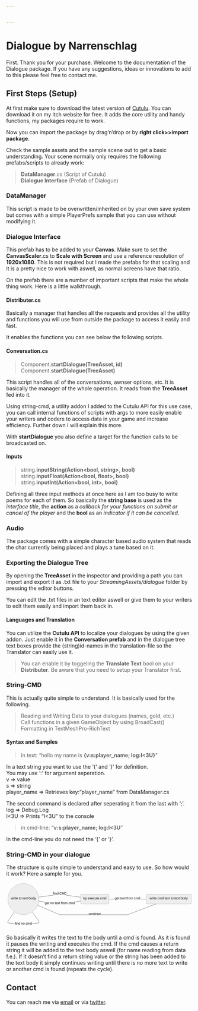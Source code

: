 ```yaml
---


---
```


<h1 id="dialogue-by-narrenschlag">Dialogue by Narrenschlag</h1>
<p>First. Thank you for your purchase. Welcome to the documentation of the Dialogue package. If you have any suggestions, ideas or innovations to add to this please feel free to contact me.</p>
<h2 id="first-steps-setup">First Steps (Setup)</h2>
<p>At first make sure to download the latest version of <a href="https://narrenschlag.itch.io/cutulu">Cutulu</a>. You can download it on my itch website for free. It adds the core utility and handy functions, my packages require to work.</p>
<p>Now you can import the package by drag’n’drop or by <strong>right click&gt;&gt;import package</strong>.</p>
<p>Check the sample assets and the sample scene out to get a basic understanding. Your scene normally only requires the following prefabs/scripts to already work:</p>
<blockquote>
<p><strong>DataManager</strong>.cs (Script of Cutulu)<br>
<strong>Dialogue Interface</strong> (Prefab of Dialogue)</p>
</blockquote>
<h3 id="datamanager">DataManager</h3>
<p>This script is made to be overwritten/inherited on by your own save system but comes with a simple PlayerPrefs sample that you can use without modifying it.</p>
<h3 id="dialogue-interface">Dialogue Interface</h3>
<p>This prefab has to be added to your <strong>Canvas</strong>. Make sure to set the <strong>CanvasScaler</strong>.cs to <strong>Scale with Screen</strong> and use a reference resolution of <strong>1920x1080</strong>. This is not required but I made the prefabs for that scaling and it is a pretty nice to work with aswell, as normal screens have that ratio.</p>
<p>On the prefab there are a number of important scripts that make the whole thing work. Here is a little walkthrough.</p>
<h4 id="distributer.cs">Distributer.cs</h4>
<p>Basically a manager that handles all the requests and provides all the utility and functions you will use from outside the package to access it easily and fast.</p>
<p>It enables the functions you can see below the following scripts.</p>
<h4 id="conversation.cs">Conversation.cs</h4>
<blockquote>
<p>Component.<strong>startDialogue(TreeAsset, id)</strong><br>
Component.<strong>startDialogue(TreeAsset)</strong></p>
</blockquote>
<p>This script handles all of the conversations, awnser options, etc. It is basically the manager of the whole operation. It reads from the <strong>TreeAsset</strong> fed into it.</p>
<p>Using string-cmd, a utility addon I added to the Cutulu API for this use case, you can call internal functions of scripts with args to more easily enable your writers and coders to access data in your game and increase efficiency. Further down I will explain this more.</p>
<p>With <strong>startDialogue</strong> you also define a target for the function calls to be broadcasted on.</p>
<h4 id="inputs">Inputs</h4>
<blockquote>
<p>string.<strong>inputString(Action&lt;bool, string&gt;, bool)</strong><br>
string.<strong>inputFloat(Action&lt;bool, float&gt;, bool)</strong><br>
string.<strong>inputInt(Action&lt;bool, int&gt;, bool)</strong></p>
</blockquote>
<p>Defining all three input methods at once here as I am too busy to write poems for each of them. So basically the <strong>string base</strong> is used as the <em>interface title</em>, the <strong>action</strong> as a <em>callback for your functions on submit or cancel of the player</em> and the <strong>bool</strong> as an <em>indicator if it can be cancelled</em>.</p>
<h3 id="audio">Audio</h3>
<p>The package comes with a simple character based audio system that reads the char currently being placed and plays a tune based on it.</p>
<h3 id="exporting-the-dialogue-tree">Exporting the Dialogue Tree</h3>
<p>By opening the <strong>TreeAsset</strong> in the inspector and providing a path you can import and export it as .txt file to your <em>StreamingAssets/dialogue</em> folder by pressing the editor buttons.</p>
<p>You can edit the .txt files in an text editor aswell or give them to your writers to edit them easily and import them back in.</p>
<h4 id="languages-and-translation">Languages and Translation</h4>
<p>You can utilize the <strong>Cutulu API</strong> to localize your dialogues by using the given addon. Just enable it in the <strong>Conversation prefab</strong> and in the dialogue tree text boxes provide the (string)id-names in the translation-file so the Translator can easily use it.</p>
<blockquote>
<p>You can enable it by toggeling the <strong>Translate Text</strong> bool on your <strong>Distributer</strong>. Be aware that you need to setup your Translator first.</p>
</blockquote>
<h3 id="string-cmd">String-CMD</h3>
<p>This is actually quite simple to understand. It is basically used for the following.</p>
<blockquote>
<p>Reading and Writing Data to your dialogues (names, gold, etc.)<br>
Call functions in a given GameObject by using BroadCast()<br>
Formatting in TextMeshPro-RichText</p>
</blockquote>
<h4 id="syntax-and-samples">Syntax and Samples</h4>
<blockquote>
<p>in text: “hello my name is <strong>{v:s:player_name; log:I&lt;3U}</strong>”</p>
</blockquote>
<p>In a text string you want to use the ‘{’ and ‘}’ for definition.<br>
You may use ‘:’ for argument seperation.<br>
v =&gt; value<br>
s =&gt; string<br>
player_name =&gt; Retrieves key:“player_name” from DataManager.cs</p>
<p>The second command is declared after seperating it from the last with ‘;’.<br>
log =&gt; Debug.Log<br>
I&lt;3U =&gt; Prints “I&lt;3U” to the console</p>
<blockquote>
<p>in cmd-line: “<strong>v:s:player_name; log:I&lt;3U</strong>”</p>
</blockquote>
<p>In the cmd-line you do not need the ‘{’ or ‘}’.</p>
<h3 id="string-cmd-in-your-dialogue">String-CMD in your dialogue</h3>
<p>The structure is quite simple to understand and easy to use. So how would it work? Here a sample for you.</p>
<pre class=" language-mermaid"><svg id="mermaid-svg-xiccCXqcalV3i55X" width="100%" xmlns="http://www.w3.org/2000/svg" xmlns:xlink="http://www.w3.org/1999/xlink" height="228.609375" style="max-width: 908.765625px;" viewBox="0 0 908.765625 228.609375"><style>#mermaid-svg-xiccCXqcalV3i55X{font-family:"trebuchet ms",verdana,arial,sans-serif;font-size:16px;fill:#000000;}#mermaid-svg-xiccCXqcalV3i55X .error-icon{fill:#552222;}#mermaid-svg-xiccCXqcalV3i55X .error-text{fill:#552222;stroke:#552222;}#mermaid-svg-xiccCXqcalV3i55X .edge-thickness-normal{stroke-width:2px;}#mermaid-svg-xiccCXqcalV3i55X .edge-thickness-thick{stroke-width:3.5px;}#mermaid-svg-xiccCXqcalV3i55X .edge-pattern-solid{stroke-dasharray:0;}#mermaid-svg-xiccCXqcalV3i55X .edge-pattern-dashed{stroke-dasharray:3;}#mermaid-svg-xiccCXqcalV3i55X .edge-pattern-dotted{stroke-dasharray:2;}#mermaid-svg-xiccCXqcalV3i55X .marker{fill:#666;stroke:#666;}#mermaid-svg-xiccCXqcalV3i55X .marker.cross{stroke:#666;}#mermaid-svg-xiccCXqcalV3i55X svg{font-family:"trebuchet ms",verdana,arial,sans-serif;font-size:16px;}#mermaid-svg-xiccCXqcalV3i55X .label{font-family:"trebuchet ms",verdana,arial,sans-serif;color:#000000;}#mermaid-svg-xiccCXqcalV3i55X .cluster-label text{fill:#333;}#mermaid-svg-xiccCXqcalV3i55X .cluster-label span{color:#333;}#mermaid-svg-xiccCXqcalV3i55X .label text,#mermaid-svg-xiccCXqcalV3i55X span{fill:#000000;color:#000000;}#mermaid-svg-xiccCXqcalV3i55X .node rect,#mermaid-svg-xiccCXqcalV3i55X .node circle,#mermaid-svg-xiccCXqcalV3i55X .node ellipse,#mermaid-svg-xiccCXqcalV3i55X .node polygon,#mermaid-svg-xiccCXqcalV3i55X .node path{fill:#eee;stroke:#999;stroke-width:1px;}#mermaid-svg-xiccCXqcalV3i55X .node .label{text-align:center;}#mermaid-svg-xiccCXqcalV3i55X .node.clickable{cursor:pointer;}#mermaid-svg-xiccCXqcalV3i55X .arrowheadPath{fill:#333333;}#mermaid-svg-xiccCXqcalV3i55X .edgePath .path{stroke:#666;stroke-width:1.5px;}#mermaid-svg-xiccCXqcalV3i55X .flowchart-link{stroke:#666;fill:none;}#mermaid-svg-xiccCXqcalV3i55X .edgeLabel{background-color:white;text-align:center;}#mermaid-svg-xiccCXqcalV3i55X .edgeLabel rect{opacity:0.5;background-color:white;fill:white;}#mermaid-svg-xiccCXqcalV3i55X .cluster rect{fill:hsl(210,66.6666666667%,95%);stroke:#26a;stroke-width:1px;}#mermaid-svg-xiccCXqcalV3i55X .cluster text{fill:#333;}#mermaid-svg-xiccCXqcalV3i55X .cluster span{color:#333;}#mermaid-svg-xiccCXqcalV3i55X div.mermaidTooltip{position:absolute;text-align:center;max-width:200px;padding:2px;font-family:"trebuchet ms",verdana,arial,sans-serif;font-size:12px;background:hsl(-160,0%,93.3333333333%);border:1px solid #26a;border-radius:2px;pointer-events:none;z-index:100;}#mermaid-svg-xiccCXqcalV3i55X:root{--mermaid-font-family:"trebuchet ms",verdana,arial,sans-serif;}#mermaid-svg-xiccCXqcalV3i55X flowchart{fill:apa;}</style><g><g class="output"><g class="clusters"></g><g class="edgePaths"><g class="edgePath LS-A LE-B" style="opacity: 1;" id="L-A-B"><path class="path" d="M158.2426302633287,73.57837611456134L260.5234375,60.0859375L362.15625,74.02292655590718" marker-end="url(https://stackedit.io/app#arrowhead6)" style="fill:none"></path><defs><marker id="arrowhead6" viewBox="0 0 10 10" refX="9" refY="5" markerUnits="strokeWidth" markerWidth="8" markerHeight="6" orient="auto"><path d="M 0 0 L 10 5 L 0 10 z" class="arrowheadPath" style="stroke-width: 1; stroke-dasharray: 1, 0;"></path></marker></defs></g><g class="edgePath LS-A LE-A" style="opacity: 1;" id="L-A-A"><path class="path" d="M40.15489791178783,145.2347548263664L8,191.13020833333334L8,199.19010416666666L83.4453125,207.25L158.890625,199.19010416666666L158.890625,191.13020833333334L126.73572708821217,145.2347548263664" marker-end="url(https://stackedit.io/app#arrowhead7)" style="fill:none"></path><defs><marker id="arrowhead7" viewBox="0 0 10 10" refX="9" refY="5" markerUnits="strokeWidth" markerWidth="8" markerHeight="6" orient="auto"><path d="M 0 0 L 10 5 L 0 10 z" class="arrowheadPath" style="stroke-width: 1; stroke-dasharray: 1, 0;"></path></marker></defs></g><g class="edgePath LS-B LE-C" style="opacity: 1;" id="L-B-C"><path class="path" d="M499.578125,83.4453125L590.1328125,83.4453125L680.6875,83.4453125" marker-end="url(https://stackedit.io/app#arrowhead8)" style="fill:none"></path><defs><marker id="arrowhead8" viewBox="0 0 10 10" refX="9" refY="5" markerUnits="strokeWidth" markerWidth="8" markerHeight="6" orient="auto"><path d="M 0 0 L 10 5 L 0 10 z" class="arrowheadPath" style="stroke-width: 1; stroke-dasharray: 1, 0;"></path></marker></defs></g><g class="edgePath LS-B LE-A" style="opacity: 1;" id="L-B-A"><path class="path" d="M362.15625,92.86769844409282L260.5234375,106.8046875L158.2426302633287,93.31224888543866" marker-end="url(https://stackedit.io/app#arrowhead9)" style="fill:none"></path><defs><marker id="arrowhead9" viewBox="0 0 10 10" refX="9" refY="5" markerUnits="strokeWidth" markerWidth="8" markerHeight="6" orient="auto"><path d="M 0 0 L 10 5 L 0 10 z" class="arrowheadPath" style="stroke-width: 1; stroke-dasharray: 1, 0;"></path></marker></defs></g><g class="edgePath LS-C LE-A" style="opacity: 1;" id="L-C-A"><path class="path" d="M728.9895257012352,106.8046875L590.1328125,159.34375L430.8671875,159.34375L260.5234375,159.34375L152.78938876511194,113.16726171536939" marker-end="url(https://stackedit.io/app#arrowhead10)" style="fill:none"></path><defs><marker id="arrowhead10" viewBox="0 0 10 10" refX="9" refY="5" markerUnits="strokeWidth" markerWidth="8" markerHeight="6" orient="auto"><path d="M 0 0 L 10 5 L 0 10 z" class="arrowheadPath" style="stroke-width: 1; stroke-dasharray: 1, 0;"></path></marker></defs></g></g><g class="edgeLabels"><g class="edgeLabel" style="opacity: 1;" transform="translate(260.5234375,60.0859375)"><g transform="translate(-31.84375,-13.359375)" class="label"><rect rx="0" ry="0" width="63.6875" height="26.71875"></rect><foreignObject width="63.6875" height="26.71875"><div xmlns="http://www.w3.org/1999/xhtml" style="display: inline-block; white-space: nowrap;"><span id="L-L-A-B" class="edgeLabel L-LS-A' L-LE-B">find CMD</span></div></foreignObject></g></g><g class="edgeLabel" style="opacity: 1;" transform="translate(83.4453125,207.25)"><g transform="translate(-42.609375,-13.359375)" class="label"><rect rx="0" ry="0" width="85.21875" height="26.71875"></rect><foreignObject width="85.21875" height="26.71875"><div xmlns="http://www.w3.org/1999/xhtml" style="display: inline-block; white-space: nowrap;"><span id="L-L-A-A" class="edgeLabel L-LS-A' L-LE-A">find no cmd</span></div></foreignObject></g></g><g class="edgeLabel" style="opacity: 1;" transform="translate(590.1328125,83.4453125)"><g transform="translate(-65.5546875,-13.359375)" class="label"><rect rx="0" ry="0" width="131.109375" height="26.71875"></rect><foreignObject width="131.109375" height="26.71875"><div xmlns="http://www.w3.org/1999/xhtml" style="display: inline-block; white-space: nowrap;"><span id="L-L-B-C" class="edgeLabel L-LS-B' L-LE-C">get text from cmd</span></div></foreignObject></g></g><g class="edgeLabel" style="opacity: 1;" transform="translate(260.5234375,106.8046875)"><g transform="translate(-76.6328125,-13.359375)" class="label"><rect rx="0" ry="0" width="153.265625" height="26.71875"></rect><foreignObject width="153.265625" height="26.71875"><div xmlns="http://www.w3.org/1999/xhtml" style="display: inline-block; white-space: nowrap;"><span id="L-L-B-A" class="edgeLabel L-LS-B' L-LE-A">get no text from cmd</span></div></foreignObject></g></g><g class="edgeLabel" style="opacity: 1;" transform="translate(430.8671875,159.34375)"><g transform="translate(-31.1875,-13.359375)" class="label"><rect rx="0" ry="0" width="62.375" height="26.71875"></rect><foreignObject width="62.375" height="26.71875"><div xmlns="http://www.w3.org/1999/xhtml" style="display: inline-block; white-space: nowrap;"><span id="L-L-C-A" class="edgeLabel L-LS-C' L-LE-A">continue</span></div></foreignObject></g></g></g><g class="nodes"><g class="node default" style="opacity: 1;" id="flowchart-A-30" transform="translate(83.4453125,83.4453125)"><circle x="-75.4453125" y="-23.359375" r="75.4453125" class="label-container"></circle><g class="label" transform="translate(0,0)"><g transform="translate(-65.4453125,-13.359375)"><foreignObject width="130.890625" height="26.71875"><div xmlns="http://www.w3.org/1999/xhtml" style="display: inline-block; white-space: nowrap;">write to text body</div></foreignObject></g></g></g><g class="node default" style="opacity: 1;" id="flowchart-B-31" transform="translate(430.8671875,83.4453125)"><rect rx="5" ry="5" x="-68.7109375" y="-23.359375" width="137.421875" height="46.71875" class="label-container"></rect><g class="label" transform="translate(0,0)"><g transform="translate(-58.7109375,-13.359375)"><foreignObject width="117.421875" height="26.71875"><div xmlns="http://www.w3.org/1999/xhtml" style="display: inline-block; white-space: nowrap;">try execute cmd</div></foreignObject></g></g></g><g class="node default" style="opacity: 1;" id="flowchart-C-35" transform="translate(790.7265625,83.4453125)"><rect rx="5" ry="5" x="-110.0390625" y="-23.359375" width="220.078125" height="46.71875" class="label-container"></rect><g class="label" transform="translate(0,0)"><g transform="translate(-100.0390625,-13.359375)"><foreignObject width="200.078125" height="26.71875"><div xmlns="http://www.w3.org/1999/xhtml" style="display: inline-block; white-space: nowrap;">write cmd text to text body</div></foreignObject></g></g></g></g></g></g></svg></pre>
<p>So basically it writes the text to the body until a cmd is found. As it is found it pauses the writing and executes the cmd. If the cmd causes a return string it will be added to the text body aswell (for name reading from data f.e.). If it doesn’t find a return string value or the string has been added to the text body it simply continues writing until there is no more text to write or another cmd is found (repeats the cycle).</p>
<h2 id="contact">Contact</h2>
<p>You can reach me via <a href="mailto:business@schecklmann.eu">email</a> or via <a href="https://twitter.com/narrenschlag">twitter</a>.</p>

